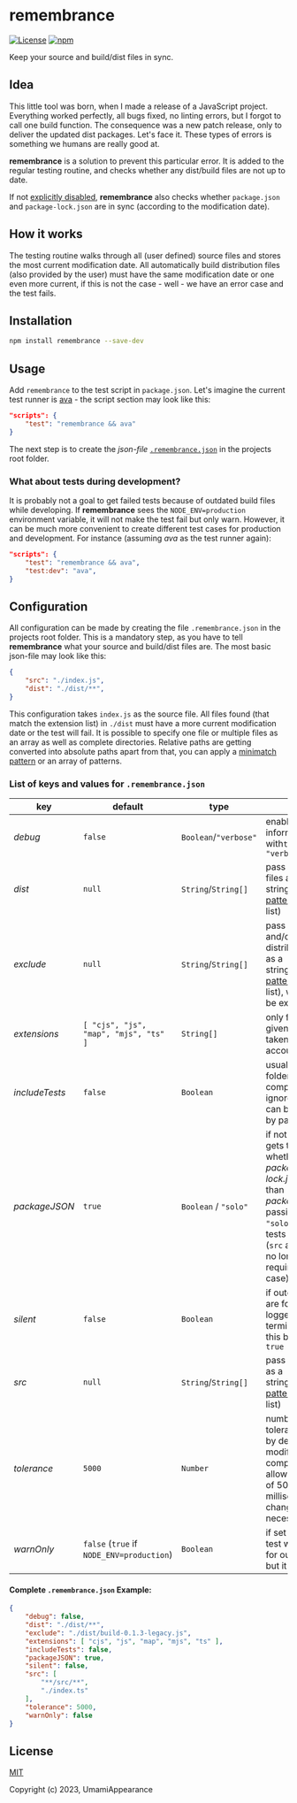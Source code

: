 # remembrance

[![License](https://img.shields.io/github/license/UmamiAppearance/remembrance?color=009911&style=for-the-badge)](./LICENSE)
[![npm](https://img.shields.io/npm/v/remembrance?color=%23009911&style=for-the-badge)](https://www.npmjs.com/package/remembrance)

Keep your source and build/dist files in sync.


## Idea
This little tool was born, when I made a release of a JavaScript project. Everything worked perfectly, all bugs fixed, no linting errors, but I forgot to call one build function. The consequence was a new patch release, only to deliver the updated dist packages. Let's face it. These types of errors is something we humans are really good at.  
  
**remembrance** is a solution to prevent this particular error. It is added to the regular testing routine, and checks whether any dist/build files are not up to date.  
  
If not [explicitly disabled](#list-of-keys-and-values-for-remembrancejson), **remembrance** also checks whether `package.json` and `package-lock.json` are in sync (according to the modification date).


## How it works
The testing routine walks through all (user defined) source files and stores the most current modification date. All automatically build distribution files (also provided by the user) must have the same modification date or one even more current, if this is not the case - well - we have an error case and the test fails.


## Installation
```sh
npm install remembrance --save-dev
```


## Usage
Add `remembrance` to the test script in `package.json`. Let's imagine the current test runner is [ava](https://github.com/avajs/ava) - the script section may look like this:

```json
"scripts": {
    "test": "remembrance && ava"
}
```

The next step is to create the _json-file_ [`.remembrance.json`](#configuration) in the projects root folder. 


### What about tests during development?
It is probably not a goal to get failed tests because of outdated build files while developing. If **remembrance** sees the `NODE_ENV=production` environment variable, it will not make the test fail but only warn. However, it can be much more convenient to create different test cases for production and development. For instance (assuming _ava_ as the test runner again):

```json
"scripts": {
    "test": "remembrance && ava",
    "test:dev": "ava",
}
```


## Configuration
All configuration can be made by creating the file `.remembrance.json` in the projects root folder. This is a mandatory step, as you have to tell **remembrance** what your source and build/dist files are. The most basic json-file may look like this:

```json
{
    "src": "./index.js",
    "dist": "./dist/**",
}
```

This configuration takes `index.js` as the source file. All files found (that match the extension list) in `./dist` must have a more current modification date or the test will fail. It is possible to specify one file or multiple files as an array as well as complete directories. Relative paths are getting converted into absolute paths apart from that, you can apply a [minimatch pattern](https://github.com/isaacs/minimatch) or an array of patterns.


### List of keys and values for `.remembrance.json`

| key            | default                                   | type                  | effect                                                                                                                                                                                                     | required? |
| -------------- |------------------------------------------ |-----------------------| ---------------------------------------------------------------------------------------------------------------------------------------------------------------------------------------------------------- | --------- |
| _debug_        | `false`                                   | `Boolean`/`"verbose"` | enable debugging information with`true` or `"verbose"`                                                                                                                                                     | _no_      |
| _dist_         | `null`                                    | `String`/`String[]`   | pass distribution files as a string/[minimatch-pattern](https://github.com/isaacs/minimatch) (also as a list)                                                                                              | _yes_     | 
| _exclude_      | `null`                                    | `String`/`String[]`   | pass source and/or distribution files as a string/[minimatch-pattern](https://github.com/isaacs/minimatch) (also as a list), which should be excluded                                                      | _no_      |
| _extensions_   | `[ "cjs", "js", "map", "mjs", "ts" ]`     | `String[]`            | only files of the given types are taken into account                                                                                                                                                       | _no_      |
| _includeTests_ | `false`                                   | `Boolean`             | usually test folders are completely ignored, but this can be disabled by passing `false`                                                                                                                   | _no_      |
| _packageJSON_  | `true`                                    | `Boolean` / `"solo"`  | if not disabled, it gets tested whether _package-lock.json_ is older than _package.json_; by passing the string `"solo"` all other tests get skipped (`src` and `dist` are no longer required in this case) | _no_      |
| _silent_       | `false`                                   | `Boolean`             | if outdated files are found, it gets logged to the terminal, disable this by passing `true`                                                                                                                | _no_      |
| _src_          | `null`                                    | `String`/`String[]`   | pass source files as a string/[minimatch-pattern](https://github.com/isaacs/minimatch) (also as a list)                                                                                                    | _yes_     |
| _tolerance_    | `5000`                                    | `Number`              | number of tolerance in ms; by default the modification time comparison allows a tolerance of 5000 milliseconds, change it if necessary                                                                     | _no_      |
| _warnOnly_     | `false` (`true` if `NODE_ENV=production`) | `Boolean`             | if set to `true` the test will only warn for outdated files, but it will not fail                                                                                                                          | _no_      |


#### Complete `.remembrance.json` Example:
```json
{
    "debug": false,
    "dist": "./dist/**",
    "exclude": "./dist/build-0.1.3-legacy.js",
    "extensions": [ "cjs", "js", "map", "mjs", "ts" ],
    "includeTests": false,
    "packageJSON": true,
    "silent": false,
    "src": [
        "**/src/**",
        "./index.ts"
    ],
    "tolerance": 5000,
    "warnOnly": false
}
```

## License

[MIT](https://opensource.org/licenses/MIT)

Copyright (c) 2023, UmamiAppearance
